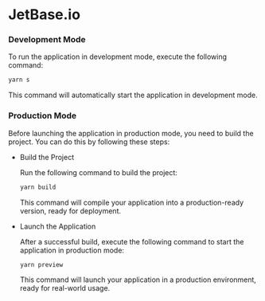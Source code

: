 # JetBase.io

### Development Mode

To run the application in development mode, execute the following command:

```sh
yarn s
```

This command will automatically start the application in development mode.

### Production Mode

Before launching the application in production mode, you need to build the project. You can do this by following these steps:

- Build the Project

  Run the following command to build the project:

  ```sh
  yarn build
  ```

  This command will compile your application into a production-ready version, ready for deployment.

- Launch the Application

  After a successful build, execute the following command to start the application in production mode:

  ```sh
  yarn preview
  ```

  This command will launch your application in a production environment, ready for real-world usage.
